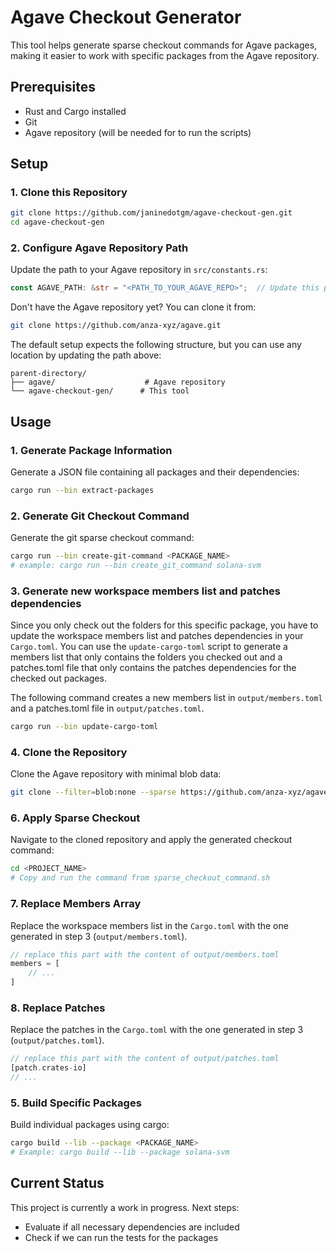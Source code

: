 # Agave Checkout Generator

This tool helps generate sparse checkout commands for Agave packages, making it easier to work with specific packages from the Agave repository.

## Prerequisites

- Rust and Cargo installed
- Git
- Agave repository (will be needed for to run the scripts)

## Setup

### 1. Clone this Repository
```bash
git clone https://github.com/janinedotgm/agave-checkout-gen.git
cd agave-checkout-gen
```

### 2. Configure Agave Repository Path
Update the path to your Agave repository in `src/constants.rs`:
```rust
const AGAVE_PATH: &str = "<PATH_TO_YOUR_AGAVE_REPO>";  // Update this path
```

Don't have the Agave repository yet? You can clone it from:
```bash
git clone https://github.com/anza-xyz/agave.git
```

The default setup expects the following structure, but you can use any location by updating the path above:
```
parent-directory/
├── agave/                    # Agave repository
└── agave-checkout-gen/      # This tool
```

## Usage

### 1. Generate Package Information
Generate a JSON file containing all packages and their dependencies:
```bash
cargo run --bin extract-packages
```

### 2. Generate Git Checkout Command
Generate the git sparse checkout command:
```bash
cargo run --bin create-git-command <PACKAGE_NAME>
# example: cargo run --bin create_git_command solana-svm
```

### 3. Generate new workspace members list and patches dependencies
Since you only check out the folders for this specific package, you have to update the workspace 
members list and patches dependencies in your `Cargo.toml`. You can use the `update-cargo-toml` script to generate a members 
list that only contains the folders you checked out and a patches.toml file that only contains the patches dependencies for the checked out packages.

The following command creates a new members list in `output/members.toml` and a patches.toml file in `output/patches.toml`.
```bash
cargo run --bin update-cargo-toml
```

### 4. Clone the Repository
Clone the Agave repository with minimal blob data:
```bash
git clone --filter=blob:none --sparse https://github.com/anza-xyz/agave.git <PROJECT_NAME>
```

### 6. Apply Sparse Checkout
Navigate to the cloned repository and apply the generated checkout command:
```bash
cd <PROJECT_NAME>
# Copy and run the command from sparse_checkout_command.sh
```

### 7. Replace Members Array
Replace the workspace members list in the `Cargo.toml` with the one generated in step 3 (`output/members.toml`).
```rust
// replace this part with the content of output/members.toml
members = [
    // ...
]
```

### 8. Replace Patches
Replace the patches in the `Cargo.toml` with the one generated in step 3 (`output/patches.toml`).
```rust
// replace this part with the content of output/patches.toml
[patch.crates-io]
// ...
```

### 5. Build Specific Packages
Build individual packages using cargo:
```bash
cargo build --lib --package <PACKAGE_NAME>
# Example: cargo build --lib --package solana-svm
```

## Current Status

This project is currently a work in progress. Next steps:

- Evaluate if all necessary dependencies are included
- Check if we can run the tests for the packages
